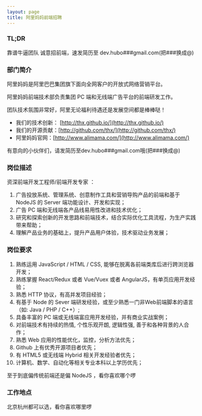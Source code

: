 ```yaml
---
layout: page
title: 阿里妈妈前端招聘
---
```


### TL;DR

靠谱牛逼团队  诚意招前端，速发简历至 dev.hubo###gmail.com(把###换成@)

### 部门简介

阿里妈妈是阿里巴巴集团旗下面向全网客户的开放式网络营销平台。

阿里妈妈前端技术部负责集团 PC 端和无线端广告平台的前端研发工作。

团队技术氛围非常好，阿里无论福利待遇还是发展空间都是棒棒哒！

* 我们的技术创新： [http://thx.github.io/](http://thx.github.io/)
* 我们的开源贡献：[http://github.com/thx/](http://github.com/thx/)
* 阿里妈妈官网：[http://www.alimama.com/](http://www.alimama.com/)

有意向的小伙伴们，请发简历至dev.hubo###gmail.com哦(把###换成@)

### 岗位描述

资深前端开发工程师/前端开发专家 ：

1. 广告投放系统、管理系统、创意制作工具和营销导购产品的前端和基于 NodeJS 的 Server 端功能设计、开发和实现；
1. 广告 PC 端和无线端各产品线易用性改进和技术优化；
1. 研究和探索创新的开发思路和前端技术，结合实际优化工具流程，为生产实践带来帮助；
1. 理解产品业务的基础上，提升产品用户体验，技术驱动业务发展；

### 岗位要求

1. 熟练运用 JavaScript / HTML / CSS, 能够在脱离各前端类库后进行跨浏览器开发；
1. 熟练掌握 React/Redux 或者 Vue/Vuex 或者 AngularJS，有单页应用开发经验；  
1. 熟悉 HTTP 协议，有高并发项目经验；
1. 有基于 Node 的 Sever 端研发经验，或至少熟悉一门非Web前端脚本的语言（如: Java / PHP / C++）;
1. 具备丰富的 PC 端或无线端富应用开发经验，并有商业实战案例；
1. 对前端技术有持续的热情, 个性乐观开朗, 逻辑性强, 善于和各种背景的人合作；
1. 熟悉 Web 应用的性能优化，监控，分析方法优先； 
1. Github 上有优秀开源项目者优先； 
1. 有 HTML5 或无线端 Hybrid 相关开发经验者优先；
1. 计算机、数学、自动化等相关专业本科以上学历优先；

至于到底偏传统前端还是偏 NodeJS ，看你喜欢哪个啰

### 工作地点

北京杭州都可以选，看你喜欢哪里啰